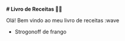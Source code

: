 **# Livro de Receitas :man_cook:**



Olá! Bem vindo ao meu livro de receitas :wave

- Strogonoff de frango
